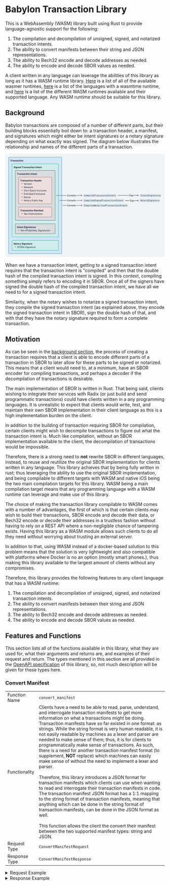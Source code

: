 # Babylon Transaction Library

This is a WebAssembly (WASM) library built using Rust to provide language-agnostic support for the following:

1. The compilation and decompilation of unsigned, signed, and notarized transaction intents.
1. The ability to convert manifests between their string and JSON representations.
1. The ability to Bech32 encode and decode addresses as needed. 
1. The ability to encode and decode SBOR values as needed. 

A client written in any language can leverage the abilities of this library as long as it has a WASM runtime library. [Here](https://github.com/wasmerio/wasmer#-language-integrations) is a list of all of the available wasmer runtimes, [here](https://github.com/bytecodealliance/wasmtime) is a list of the languages with a wasmtime runtime, and [here](https://github.com/appcypher/awesome-wasm-runtimes) is a list of the different WASM runtimes available and their supported language. Any WASM runtime should be suitable for this library.

## Background

Babylon transactions are composed of a number of different parts, but their building blocks essentially boil down to: a transaction header, a manifest, and signatures which might either be intent signatures or a notary signature depending on what exactly was signed. The diagram below illustrates the relationship and names of the different parts of a transaction. 

![image](./images/v0.5.0-transaction-model.png)

When we have a transaction intent, getting to a signed transaction intent requires that the transaction intent is "compiled" and then that the double hash of the compiled transaction intent is signed. In this context, compiling something simply refers to encoding it in SBOR. Once all of the signers have signed the double hash of the compiled transaction intent, we have all we need to for a signed transaction intent. 

Similarity, when the notary wishes to notarize a signed transaction intent, they compile the signed transaction intent (as explained above, they encode the signed transaction intent in SBOR), sign the double hash of that, and with that they have the notary signature required to form a complete transaction. 

## Motivation

As can be seen in the [background section](#background), the process of creating a transaction requires that a client is able to encode different parts of a transaction in SBOR to later allow for these parts to be signed or notarized. This means that a client would need to, at a minimum, have an SBOR encoder for compiling transactions, and perhaps a decoder if the decompilation of transactions is desirable. 

The main implementation of SBOR is written in Rust. That being said, clients wishing to integrate their services with Radix (or just build and send programmatic transactions) could have clients written in a any programming languages. It is unrealistic to expect that clients would write, test, and maintain their own SBOR implementation in their client language as this is a high implementation burden on the client.

In addition to the building of transaction requiring SBOR for compilation, certain clients might wish to decompile transactions to figure out what the transaction intent is. Much like compilation, without an SBOR implementation available to the client, the decompilation of transactions would be impossible. 

Therefore, there is a strong need to **not** rewrite SBOR in different languages, instead, to reuse and reutilize the original SBOR implementation for clients written in any language. This library achieves that by being fully written in rust; thus leveraging the ability to use the original SBOR implementation, and being compilable to different targets with WASM and native iOS being the two main compilation targets for this library. WASM being a main compilation target means that any programming language with a WASM runtime can leverage and make use of this library. 

The choice of making the transaction library compilable to WASM comes with a number of advantages, the first of which is that certain clients may wish to build their transactions, SBOR encode and decode their data, or Bech32 encode or decode their addresses in a trustless fashion without having to rely on a REST API where a non-negligible chance of tampering exists. Having this library as a WASM module allows such clients to do all they need without worrying about trusting an external server.

In addition to that, using WASM instead of a docker-based solution to this problem means that the solution is very lightweight and also compatible with platforms where Docker is no an option (mostly smart phones.), thus making this library available to the largest amount of clients without any compromises. 

Therefore, this library provides the following features to any client language that has a WASM runtime:

1. The compilation and decompilation of unsigned, signed, and notarized transaction intents.
1. The ability to convert manifests between their string and JSON representations.
1. The ability to Bech32 encode and decode addresses as needed. 
1. The ability to encode and decode SBOR values as needed. 

## Features and Functions

This section lists all of the functions available in this library, what they are used for, what their arguments and returns are, and examples of their request and return. The types mentioned in this section are all provided in the [OpenAPI specification](./spec/transaction-api-spec.yaml) of this library, so, not much description will be given for these types here. 

### Convert Manifest

| | |
| ------------- | ------------------ |
| Function Name | `convert_manifest` |
| Functionality | Clients have a need to be able to read, parse, understand, and interrogate transaction manifests to get more information on what a transactions might be doing. Transaction manifests have so far existed in one format: as strings. While the string format is very human readable, it is not easily readable by machines as a lexer and parser are needed to make sense of them; thus, it is for clients to programmatically make sense of transactions. As such, there is a need for another transaction manifest format (to supplement, **NOT** replace) which machines can easily make sense of without the need to implement a lexer and parser.</br></br>Therefore, this library introduces a JSON format for transaction manifests which clients can use when wanting to read and interrogate their transaction manifests in code. The transaction manifest JSON format has a 1:1 mapping to the string format of transaction manifests, meaning that anything which can be done in the string format of transaction manifests, can be done in the JSON format as well.</br></br>This function allows the client the convert their manifest between the two supported manifest types: string and JSON. 
| Request Type  | `ConvertManifestRequest` |
| Response Type | `ConvertManifestResponse` |

<details>
    <summary>Request Example</summary>
  
```json
{
    "transaction_version": 1,
    "network_id": 242,
    "manifest_output_format": "JSON",
    "manifest": {
        "type": "String",
        "value": "# Withdraw XRD from account\nCALL_METHOD\n\tComponentAddress(\"account_sim1q02r73u7nv47h80e30pc3q6ylsj7mgvparm3pnsm780qgsy064\")\n\t\"withdraw_by_amount\"\n\tDecimal(\"5.0\")\n\tResourceAddress(\"resource_sim1qqqqqqqqqqqqqqqqqqqqqqqqqqqqqqqqqqqqqqqqqqzqu57yag\");\n\n# Buy GUM with XRD\nTAKE_FROM_WORKTOP_BY_AMOUNT\n\tDecimal(\"2.0\")\n\tResourceAddress(\"resource_sim1qqqqqqqqqqqqqqqqqqqqqqqqqqqqqqqqqqqqqqqqqqzqu57yag\")\n\tBucket(\"xrd\");\nCALL_METHOD\n\tComponentAddress(\"component_sim1q2f9vmyrmeladvz0ejfttcztqv3genlsgpu9vue83mcs835hum\")\n\t\"buy_gumball\"\n\tBucket(\"xrd\");\nASSERT_WORKTOP_CONTAINS_BY_AMOUNT\n\tDecimal(\"3.0\")\n\tResourceAddress(\"resource_sim1qqqqqqqqqqqqqqqqqqqqqqqqqqqqqqqqqqqqqqqqqqzqu57yag\");\nASSERT_WORKTOP_CONTAINS\n\tResourceAddress(\"resource_sim1qzhdk7tq68u8msj38r6v6yqa5myc64ejx3ud20zlh9gseqtux6\");\n\n# Create a proof from bucket, clone it and drop both\nTAKE_FROM_WORKTOP\n\tResourceAddress(\"resource_sim1qqqqqqqqqqqqqqqqqqqqqqqqqqqqqqqqqqqqqqqqqqzqu57yag\")\n\tBucket(\"1u32\");\nCREATE_PROOF_FROM_BUCKET\n\tBucket(\"1u32\")\n\tProof(\"proof1\");\nCLONE_PROOF\n\tProof(\"proof1\")\n\tProof(\"proof2\");\nDROP_PROOF\n\tProof(\"proof1\");\nDROP_PROOF\n\tProof(\"proof2\");\n\n# Create a proof from account and drop it\nCALL_METHOD\n\tComponentAddress(\"account_sim1q02r73u7nv47h80e30pc3q6ylsj7mgvparm3pnsm780qgsy064\")\n\t\"create_proof_by_amount\"\n\tDecimal(\"5.0\")\n\tResourceAddress(\"resource_sim1qqqqqqqqqqqqqqqqqqqqqqqqqqqqqqqqqqqqqqqqqqzqu57yag\");\nPOP_FROM_AUTH_ZONE\n\tProof(\"proof3\");\nDROP_PROOF\n\tProof(\"proof3\");\n\n# Return a bucket to worktop\nRETURN_TO_WORKTOP\n\tBucket(\"1u32\");\nTAKE_FROM_WORKTOP_BY_IDS\n\tSet<NonFungibleId>(NonFungibleId(\"0905000000\"),NonFungibleId(\"0907000000\"))\n\tResourceAddress(\"resource_sim1qqqqqqqqqqqqqqqqqqqqqqqqqqqqqqqqqqqqqqqqqqzqu57yag\")\n\tBucket(\"nfts\");\n\n# Cancel all buckets and move resources to account\nCALL_METHOD_WITH_ALL_RESOURCES\n\tComponentAddress(\"account_sim1q02r73u7nv47h80e30pc3q6ylsj7mgvparm3pnsm780qgsy064\")\n\t\"deposit_batch\";\n\n# Drop all proofs\nDROP_ALL_PROOFS;\n\n# Two ways of publishing package through manifest\nPUBLISH_PACKAGE\n\tBytes(\"10020000003007c00000000061736d010000000405017001010105030100100619037f01418080c0000b7f00418080c0000b7f00418080c0000b072503066d656d6f727902000a5f5f646174615f656e6403010b5f5f686561705f6261736503020019046e616d65071201000f5f5f737461636b5f706f696e746572004d0970726f64756365727302086c616e6775616765010452757374000c70726f6365737365642d6279010572757374631d312e35392e30202839643162323130366520323032322d30322d323329320c1000000000\");\n\n# Complicated method that takes all of the number types\nCALL_METHOD\n\tComponentAddress(\"component_sim1q2f9vmyrmeladvz0ejfttcztqv3genlsgpu9vue83mcs835hum\")\n\t\"complicated_method\"\n\tDecimal(\"1\")\n\tPreciseDecimal(\"2\");"
    }
}
```
</details>

<details>
    <summary>Response Example</summary>
  
```json
{
    "type": "JSON",
    "value": [
        {
            "instruction": "CALL_METHOD",
            "component_address": {
                "type": "ComponentAddress",
                "address": "account_sim1q02r73u7nv47h80e30pc3q6ylsj7mgvparm3pnsm780qgsy064"
            },
            "method_name": {
                "type": "String",
                "value": "withdraw_by_amount"
            },
            "arguments": [
                {
                    "type": "Decimal",
                    "value": "5"
                },
                {
                    "type": "ResourceAddress",
                    "address": "resource_sim1qqqqqqqqqqqqqqqqqqqqqqqqqqqqqqqqqqqqqqqqqqzqu57yag"
                }
            ]
        },
        {
            "instruction": "TAKE_FROM_WORKTOP_BY_AMOUNT",
            "amount": {
                "type": "Decimal",
                "value": "2"
            },
            "resource_address": {
                "type": "ResourceAddress",
                "address": "resource_sim1qqqqqqqqqqqqqqqqqqqqqqqqqqqqqqqqqqqqqqqqqqzqu57yag"
            },
            "into_bucket": {
                "type": "Bucket",
                "identifier": "xrd"
            }
        },
        {
            "instruction": "CALL_METHOD",
            "component_address": {
                "type": "ComponentAddress",
                "address": "component_sim1q2f9vmyrmeladvz0ejfttcztqv3genlsgpu9vue83mcs835hum"
            },
            "method_name": {
                "type": "String",
                "value": "buy_gumball"
            },
            "arguments": [
                {
                    "type": "Bucket",
                    "identifier": "xrd"
                }
            ]
        },
        {
            "instruction": "ASSERT_WORKTOP_CONTAINS_BY_AMOUNT",
            "amount": {
                "type": "Decimal",
                "value": "3"
            },
            "resource_address": {
                "type": "ResourceAddress",
                "address": "resource_sim1qqqqqqqqqqqqqqqqqqqqqqqqqqqqqqqqqqqqqqqqqqzqu57yag"
            }
        },
        {
            "instruction": "ASSERT_WORKTOP_CONTAINS",
            "resource_address": {
                "type": "ResourceAddress",
                "address": "resource_sim1qzhdk7tq68u8msj38r6v6yqa5myc64ejx3ud20zlh9gseqtux6"
            }
        },
        {
            "instruction": "TAKE_FROM_WORKTOP",
            "resource_address": {
                "type": "ResourceAddress",
                "address": "resource_sim1qqqqqqqqqqqqqqqqqqqqqqqqqqqqqqqqqqqqqqqqqqzqu57yag"
            },
            "into_bucket": {
                "type": "Bucket",
                "identifier": "1u32"
            }
        },
        {
            "instruction": "CREATE_PROOF_FROM_BUCKET",
            "bucket": {
                "type": "Bucket",
                "identifier": "1u32"
            },
            "into_proof": {
                "type": "Proof",
                "identifier": "proof1"
            }
        },
        {
            "instruction": "CLONE_PROOF",
            "proof": {
                "type": "Proof",
                "identifier": "proof1"
            },
            "into_proof": {
                "type": "Proof",
                "identifier": "proof2"
            }
        },
        {
            "instruction": "DROP_PROOF",
            "proof": {
                "type": "Proof",
                "identifier": "proof1"
            }
        },
        {
            "instruction": "DROP_PROOF",
            "proof": {
                "type": "Proof",
                "identifier": "proof2"
            }
        },
        {
            "instruction": "CALL_METHOD",
            "component_address": {
                "type": "ComponentAddress",
                "address": "account_sim1q02r73u7nv47h80e30pc3q6ylsj7mgvparm3pnsm780qgsy064"
            },
            "method_name": {
                "type": "String",
                "value": "create_proof_by_amount"
            },
            "arguments": [
                {
                    "type": "Decimal",
                    "value": "5"
                },
                {
                    "type": "ResourceAddress",
                    "address": "resource_sim1qqqqqqqqqqqqqqqqqqqqqqqqqqqqqqqqqqqqqqqqqqzqu57yag"
                }
            ]
        },
        {
            "instruction": "POP_FROM_AUTH_ZONE",
            "into_proof": {
                "type": "Proof",
                "identifier": "proof3"
            }
        },
        {
            "instruction": "DROP_PROOF",
            "proof": {
                "type": "Proof",
                "identifier": "proof3"
            }
        },
        {
            "instruction": "RETURN_TO_WORKTOP",
            "bucket": {
                "type": "Bucket",
                "identifier": "1u32"
            }
        },
        {
            "instruction": "TAKE_FROM_WORKTOP_BY_IDS",
            "ids": [
                {
                    "type": "NonFungibleId",
                    "value": "0905000000"
                },
                {
                    "type": "NonFungibleId",
                    "value": "0907000000"
                }
            ],
            "resource_address": {
                "type": "ResourceAddress",
                "address": "resource_sim1qqqqqqqqqqqqqqqqqqqqqqqqqqqqqqqqqqqqqqqqqqzqu57yag"
            },
            "into_bucket": {
                "type": "Bucket",
                "identifier": "nfts"
            }
        },
        {
            "instruction": "CALL_METHOD_WITH_ALL_RESOURCES",
            "component_address": {
                "type": "ComponentAddress",
                "address": "account_sim1q02r73u7nv47h80e30pc3q6ylsj7mgvparm3pnsm780qgsy064"
            },
            "method": {
                "type": "String",
                "value": "deposit_batch"
            }
        },
        {
            "instruction": "DROP_ALL_PROOFS"
        },
        {
            "instruction": "PUBLISH_PACKAGE",
            "package": {
                "type": "Bytes",
                "value": "10020000003007c00000000061736d010000000405017001010105030100100619037f01418080c0000b7f00418080c0000b7f00418080c0000b072503066d656d6f727902000a5f5f646174615f656e6403010b5f5f686561705f6261736503020019046e616d65071201000f5f5f737461636b5f706f696e746572004d0970726f64756365727302086c616e6775616765010452757374000c70726f6365737365642d6279010572757374631d312e35392e30202839643162323130366520323032322d30322d323329320c1000000000"
            }
        },
        {
            "instruction": "CALL_METHOD",
            "component_address": {
                "type": "ComponentAddress",
                "address": "component_sim1q2f9vmyrmeladvz0ejfttcztqv3genlsgpu9vue83mcs835hum"
            },
            "method_name": {
                "type": "String",
                "value": "complicated_method"
            },
            "arguments": [
                {
                    "type": "Decimal",
                    "value": "1"
                },
                {
                    "type": "PreciseDecimal",
                    "value": "2"
                }
            ]
        }
    ]
}
```
</details>